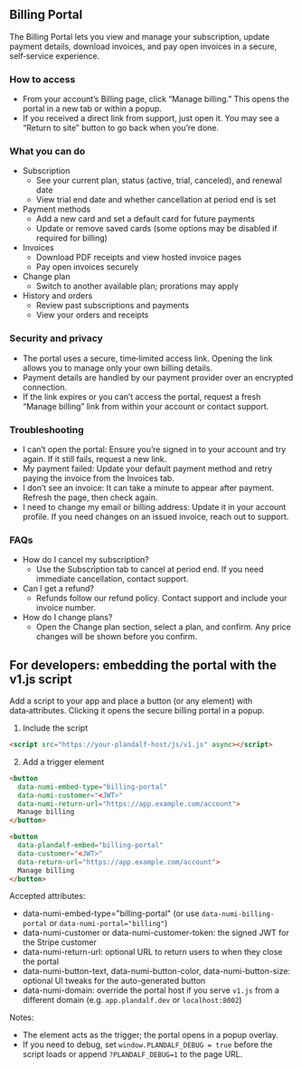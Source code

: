 ## Billing Portal

The Billing Portal lets you view and manage your subscription, update payment details, download invoices, and pay open invoices in a secure, self‑service experience.

### How to access

- From your account’s Billing page, click “Manage billing.” This opens the portal in a new tab or within a popup.
- If you received a direct link from support, just open it. You may see a “Return to site” button to go back when you’re done.

### What you can do

- Subscription
  - See your current plan, status (active, trial, canceled), and renewal date
  - View trial end date and whether cancellation at period end is set
- Payment methods
  - Add a new card and set a default card for future payments
  - Update or remove saved cards (some options may be disabled if required for billing)
- Invoices
  - Download PDF receipts and view hosted invoice pages
  - Pay open invoices securely
- Change plan
  - Switch to another available plan; prorations may apply
- History and orders
  - Review past subscriptions and payments
  - View your orders and receipts

### Security and privacy

- The portal uses a secure, time‑limited access link. Opening the link allows you to manage only your own billing details.
- Payment details are handled by our payment provider over an encrypted connection.
- If the link expires or you can’t access the portal, request a fresh “Manage billing” link from within your account or contact support.

### Troubleshooting

- I can’t open the portal: Ensure you’re signed in to your account and try again. If it still fails, request a new link.
- My payment failed: Update your default payment method and retry paying the invoice from the Invoices tab.
- I don’t see an invoice: It can take a minute to appear after payment. Refresh the page, then check again.
- I need to change my email or billing address: Update it in your account profile. If you need changes on an issued invoice, reach out to support.

### FAQs

- How do I cancel my subscription?
  - Use the Subscription tab to cancel at period end. If you need immediate cancellation, contact support.
- Can I get a refund?
  - Refunds follow our refund policy. Contact support and include your invoice number.
- How do I change plans?
  - Open the Change plan section, select a plan, and confirm. Any price changes will be shown before you confirm.

## For developers: embedding the portal with the v1.js script

Add a script to your app and place a button (or any element) with data‑attributes. Clicking it opens the secure billing portal in a popup.

1) Include the script

```html
<script src="https://your-plandalf-host/js/v1.js" async></script>
```

2) Add a trigger element

```html
<button
  data-numi-embed-type="billing-portal"
  data-numi-customer="<JWT>"
  data-numi-return-url="https://app.example.com/account">
  Manage billing
</button>
```

```html
<button
  data-plandalf-embed="billing-portal"
  data-customer="<JWT>"
  data-return-url="https://app.example.com/account">
  Manage billing
</button>
```


Accepted attributes:

- data-numi-embed-type="billing-portal" (or use `data-numi-billing-portal` or `data-numi-portal="billing"`)
- data-numi-customer or data-numi-customer-token: the signed JWT for the Stripe customer
- data-numi-return-url: optional URL to return users to when they close the portal
- data-numi-button-text, data-numi-button-color, data-numi-button-size: optional UI tweaks for the auto-generated button
- data-numi-domain: override the portal host if you serve `v1.js` from a different domain (e.g. `app.plandalf.dev` or `localhost:8002`)

Notes:

- The element acts as the trigger; the portal opens in a popup overlay.
- If you need to debug, set `window.PLANDALF_DEBUG = true` before the script loads or append `?PLANDALF_DEBUG=1` to the page URL.
